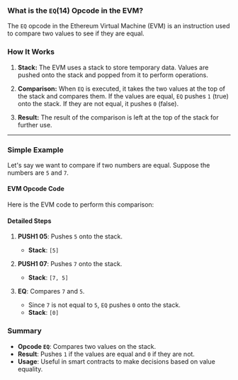 ### What is the `EQ`(14) Opcode in the EVM?

The `EQ` opcode in the Ethereum Virtual Machine (EVM) is an instruction used to compare two values to see if they are equal.

### How It Works

1. **Stack:** The EVM uses a stack to store temporary data. Values are pushed onto the stack and popped from it to perform operations.

2. **Comparison:** When `EQ` is executed, it takes the two values at the top of the stack and compares them. If the values are equal, `EQ` pushes `1` (true) onto the stack. If they are not equal, it pushes `0` (false).

3. **Result:** The result of the comparison is left at the top of the stack for further use.

---

### Simple Example

Let's say we want to compare if two numbers are equal. Suppose the numbers are `5` and `7`.

#### EVM Opcode Code

Here is the EVM code to perform this comparison:

#### Detailed Steps

1. **PUSH1 05**: Pushes `5` onto the stack.
   - **Stack**: `[5]`
   
2. **PUSH1 07**: Pushes `7` onto the stack.
   - **Stack**: `[7, 5]`
   
3. **EQ**: Compares `7` and `5`.
   - Since `7` is not equal to `5`, `EQ` pushes `0` onto the stack.
   - **Stack**: `[0]`

### Summary

- **Opcode `EQ`**: Compares two values on the stack.
- **Result**: Pushes `1` if the values are equal and `0` if they are not.
- **Usage**: Useful in smart contracts to make decisions based on value equality.
